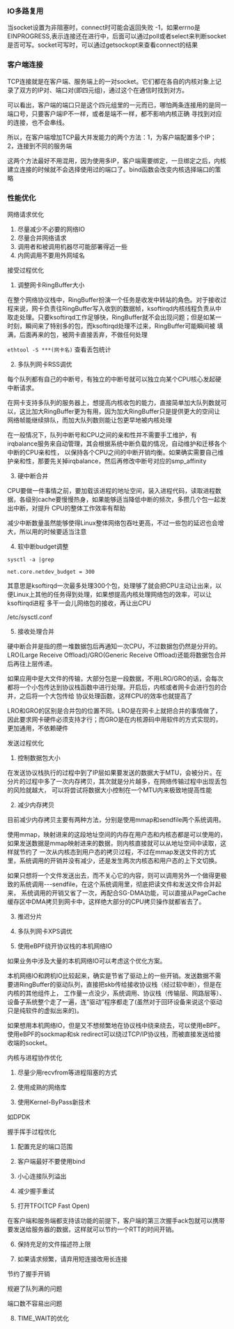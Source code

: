 ### IO多路复用

当socket设置为非阻塞时，connect时可能会返回失败 -1，如果errno是EINPROGRESS,表示连接还在进行中，后面可以通过poll或者select来判断socket是否可写。socket可写时，可以通过getsockopt来查看connect的结果


### 客户端连接
TCP连接就是在客户端、服务端上的一对socket。它们都在各自的内核对象上记录了双方的IP对、端口对(即四元组)，通过这个在通信时找到对方。

可以看出，客户端的端口只是这个四元组里的一元而已，哪怕两条连接用的是同一端口号，只要客户端IP不一样，或者是端不一样，都不影响内核正确
寻找到对应的连接，也不会串线。 

所以，在客户端增加TCP最大并发能力的两个方法：1，为客户端配置多个IP； 2，连接到不同的服务端

这两个方法最好不用混用，因为使用多IP，客户端需要绑定，一旦绑定之后，内核建立连接的时候就不会选择使用过的端口了。bind函数会改变内核选择端口的策略


### 性能优化
网络请求优化
1. 尽量减少不必要的网络IO
2. 尽量合并网络请求
3. 调用者和被调用机器尽可能部署得近一些
4. 内网调用不要用外网域名

接受过程优化

1. 调整网卡RingBuffer大小

在整个网络协议栈中，RingBuffer扮演一个任务是收发中转站的角色。对于接收过程来说，网卡负责往RingBuffer写入收到的数据帧，ksoftirqd内核线程负责从中
取走处理。只要ksoftirqd工作足够快，RingBuffer就不会出现问题；但是如某一时刻，瞬间来了特别多的包，而ksoftirqd处理不过来，RingBuffer可能瞬间被
填满，后面再来的包，被网卡直接丢弃，不做任何处理

`ethtool -S ***(网卡名)` 查看丢包统计

2. 多队列网卡RSS调优

每个队列都有自己的中断号，有独立的中断号就可以独立向某个CPU核心发起硬中断请求。

在网卡支持多队列的服务器上，想提高内核收包的能力，直接简单加大队列数就可以，这比加大RingBuffer更为有用，因为加大RingBuffer只是提供更大的空间让
网络帧能继续排队，而加大队列数则能让包更早地被内核处理

在一般情况下，队列中断号和CPU之间的亲和性并不需要手工维护，有irqbalance服务来自动管理，其会根据系统中断负载的情况，自动维护和迁移各个中断的CPU亲和性，
以保持各个CPU之间的中断开销均衡。如果确实需要自己维护亲和性，那要先关掉irqbalance，然后再修改中断号对应的smp_affinity

3. 硬中断合并

CPU要做一件事情之前，要加载该进程的地址空间，装入进程代码，读取进程数据，各级别cache要慢慢热身，如果能够适当降低中断的频次，多攒几个包一起发出中断，对提升
CPU的整体工作效率有帮助

减少中断数量虽然能够使得Linux整体网络包吞吐更高，不过一些包的延迟也会增大，所以用的时候要适当注意


4. 软中断budget调整

```
sysctl -a |grep

net.core.netdev_budget = 300
```

其意思是ksoftirqd一次最多处理300个包，处理够了就会把CPU主动让出来，以便Linux上其他的任务得到处理，如果想提高内核处理网络包的效率，可以让ksoftirqd进程
多干一会儿网络包的接收，再让出CPU

/etc/sysctl.conf


5. 接收处理合并

硬中断合并是指的攒一堆数据包后再通知一次CPU，不过数据包仍然是分开的。LRO(Large Receive Offload)/GRO(Generic Receive Offload)还能将数据包合并后再往上层传递。

如果应用中是大文件的传输，大部分包是一段数据，不用LRO/GRO的话，会每次都将一个小包传达到协议栈函数中进行处理。开启后，内核或者网卡会进行包的合并，之后将一个大包传给
协议处理函数，这样CPU的效率也就提高了

LRO和GRO的区别是合并包的位置不同。LRO是在网卡上就把合并的事情做了，因此要求网卡硬件必须支持才行；而GRO是在内核源码中用软件的方式实现的，更加通用，不依赖硬件


发送过程优化

1. 控制数据包大小

在发送协议栈执行的过程中到了IP层如果要发送的数据大于MTU，会被分片。在分片的过程中多了一次内存拷贝，其次就是分片越多，在网络传输过程中出现丢包的风险就越大，
可以将尝试将数据大小控制在一个MTU内来极致地提高性能

2. 减少内存拷贝

目前减少内存拷贝主要有两种方法，分别是使用mmap和sendfile两个系统调用。

使用mmap，映射进来的这段地址空间的内存在用户态和内核态都是可以使用的，如果发送数据是mmap映射进来的数据，则内核直接就可以从地址空间中读取，这样就节约了
一次从内核态到用户态的拷贝过程，不过在mmap发送文件的方式里，系统调用的开销并没有减少，还是发生两次内核态和用户态的上下文切换。

如果只想将一个文件发送出去，而不关心它的内容，则可以调用另外一个做得更极致的系统调用---sendfile，在这个系统调用里，彻底把读文件和发送文件合并起来，
系统调用的开销又省了一次，再配合SG-DMA功能，可以直接从PageCache缓存区中DMA拷贝到网卡中，这样绝大部分的CPU拷贝操作就都省去了。

3. 推迟分片

4. 多队列网卡XPS调优

5. 使用eBPF绕开协议栈的本机网络IO

如果业务中涉及大量的本机网络IO可以考虑这个优化方案。

本机网络IO和跨机IO比较起来，确实是节省了驱动上的一些开销。发送数据不需要进RingBuffer的驱动队列，直接把skb传给接收协议栈（经过软中断），但是在内核的其他组件上，
工作量一点没少，系统调用、协议栈（传输层、网路层等）、设备子系统整个走了一遍，连“驱动”程序都走了(虽然对于回环设备来说这个驱动只是纯软件的虚拟出来的)。

如果想用本机网络IO，但是又不想频繁地在协议栈中绕来绕去，可以使用eBPF。使用eBPF的sockmap和sk redirect可以绕过TCP/IP协议栈，而被直接发送给接收端的socket。


内核与进程协作优化

1. 尽量少用recvfrom等进程阻塞的方式

2. 使用成熟的网络库

3. 使用Kernel-ByPass新技术

如DPDK


握手挥手过程优化

1. 配置充足的端口范围

2. 客户端最好不要使用bind

3. 小心连接队列溢出

4. 减少握手重试

5. 打开TFO(TCP Fast Open)

在客户端和服务端都支持该功能的前提下，客户端的第三次握手ack包就可以携带要发送给服务器的数据，这样就可以节约一个RTT的时间开销。

6. 保持充足的文件描述符上限

7. 如果请求频繁，请弃用短连接改用长连接

节约了握手开销

规避了队列满的问题

端口数不容易出问题

8. TIME_WAIT的优化

                                                                                                                      